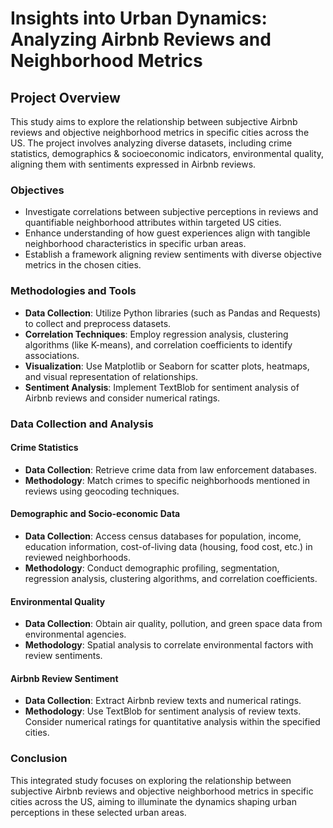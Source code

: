 # Insights into Urban Dynamics: Analyzing Airbnb Reviews and Neighborhood Metrics

## Project Overview

This study aims to explore the relationship between subjective Airbnb reviews and objective neighborhood metrics in specific cities across the US. The project involves analyzing diverse datasets, including crime statistics, demographics & socioeconomic indicators, environmental quality, aligning them with sentiments expressed in Airbnb reviews.

### Objectives

- Investigate correlations between subjective perceptions in reviews and quantifiable neighborhood attributes within targeted US cities.
- Enhance understanding of how guest experiences align with tangible neighborhood characteristics in specific urban areas.
- Establish a framework aligning review sentiments with diverse objective metrics in the chosen cities.

### Methodologies and Tools

- **Data Collection**: Utilize Python libraries (such as Pandas and Requests) to collect and preprocess datasets.
- **Correlation Techniques**: Employ regression analysis, clustering algorithms (like K-means), and correlation coefficients to identify associations.
- **Visualization**: Use Matplotlib or Seaborn for scatter plots, heatmaps, and visual representation of relationships.
- **Sentiment Analysis**: Implement TextBlob for sentiment analysis of Airbnb reviews and consider numerical ratings.

### Data Collection and Analysis

#### Crime Statistics

- **Data Collection**: Retrieve crime data from law enforcement databases.
- **Methodology**: Match crimes to specific neighborhoods mentioned in reviews using geocoding techniques.

#### Demographic and Socio-economic Data

- **Data Collection**: Access census databases for population, income, education information, cost-of-living data (housing, food cost, etc.) in reviewed neighborhoods.
- **Methodology**: Conduct demographic profiling, segmentation, regression analysis, clustering algorithms, and correlation coefficients.

#### Environmental Quality

- **Data Collection**: Obtain air quality, pollution, and green space data from environmental agencies.
- **Methodology**: Spatial analysis to correlate environmental factors with review sentiments.

#### Airbnb Review Sentiment

- **Data Collection**: Extract Airbnb review texts and numerical ratings.
- **Methodology**: Use TextBlob for sentiment analysis of review texts. Consider numerical ratings for quantitative analysis within the specified cities.

### Conclusion

This integrated study focuses on exploring the relationship between subjective Airbnb reviews and objective neighborhood metrics in specific cities across the US, aiming to illuminate the dynamics shaping urban perceptions in these selected urban areas.
